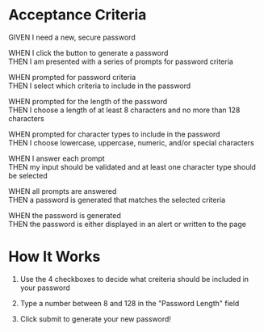 # Acceptance Criteria

GIVEN I need a new, secure password

WHEN I click the button to generate a password  
THEN I am presented with a series of prompts for password criteria

WHEN prompted for password criteria  
THEN I select which criteria to include in the password

WHEN prompted for the length of the password  
THEN I choose a length of at least 8 characters and no more than 128 characters

WHEN prompted for character types to include in the password  
THEN I choose lowercase, uppercase, numeric, and/or special characters

WHEN I answer each prompt  
THEN my input should be validated and at least one character type should be selected

WHEN all prompts are answered  
THEN a password is generated that matches the selected criteria

WHEN the password is generated  
THEN the password is either displayed in an alert or written to the page

# How It Works

1. Use the 4 checkboxes to decide what creiteria should be included in your password

2. Type a number between 8 and 128 in the "Password Length" field

3. Click submit to generate your new password!
